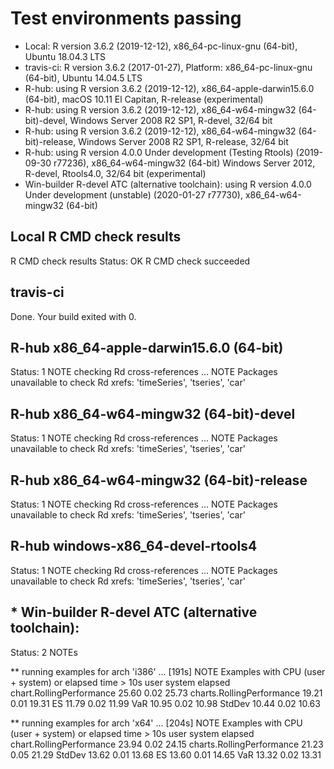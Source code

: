 
# Test environments passing
* Local: R version 3.6.2 (2019-12-12), x86_64-pc-linux-gnu (64-bit), 
Ubuntu 18.04.3 LTS
* travis-ci: R version 3.6.2 (2017-01-27), Platform: x86_64-pc-linux-gnu (64-bit), 
Ubuntu 14.04.5 LTS
* R-hub: using R version 3.6.2 (2019-12-12), x86_64-apple-darwin15.6.0 (64-bit), 
macOS 10.11 El Capitan, R-release (experimental)
* R-hub: using R version 3.6.2 (2019-12-12), x86_64-w64-mingw32 (64-bit)-devel, 
Windows Server 2008 R2 SP1, R-devel, 32/64 bit 
* R-hub: using R version 3.6.2 (2019-12-12), x86_64-w64-mingw32 (64-bit)-release, 
Windows Server 2008 R2 SP1, R-release, 32/64 bit
* R-hub: using R version 4.0.0 Under development (Testing Rtools) (2019-09-30 r77236), 
x86_64-w64-mingw32 (64-bit) 
Windows Server 2012, R-devel, Rtools4.0, 32/64 bit (experimental)
* Win-builder R-devel ATC (alternative toolchain): using R version 4.0.0 Under development (unstable) (2020-01-27 r77730),
x86_64-w64-mingw32 (64-bit)


## Local R CMD check results
R CMD check results
Status: OK
R CMD check succeeded

## travis-ci
Done. Your build exited with 0.

## R-hub x86_64-apple-darwin15.6.0 (64-bit)
Status: 1 NOTE
checking Rd cross-references ... NOTE
Packages unavailable to check Rd xrefs: 'timeSeries', 'tseries', 'car'

## R-hub x86_64-w64-mingw32 (64-bit)-devel
Status: 1 NOTE
checking Rd cross-references ... NOTE
Packages unavailable to check Rd xrefs: 'timeSeries', 'tseries', 'car'

## R-hub x86_64-w64-mingw32 (64-bit)-release
Status: 1 NOTE
checking Rd cross-references ... NOTE
Packages unavailable to check Rd xrefs: 'timeSeries', 'tseries', 'car'

## R-hub windows-x86_64-devel-rtools4
Status: 1 NOTE
checking Rd cross-references ... NOTE
Packages unavailable to check Rd xrefs: 'timeSeries', 'tseries', 'car'

## * Win-builder R-devel ATC (alternative toolchain):
Status: 2 NOTEs

** running examples for arch 'i386' ... [191s] NOTE
Examples with CPU (user + system) or elapsed time > 10s
                           user system elapsed
chart.RollingPerformance  25.60   0.02   25.73
charts.RollingPerformance 19.21   0.01   19.31
ES                        11.79   0.02   11.99
VaR                       10.95   0.02   10.98
StdDev                    10.44   0.02   10.63

** running examples for arch 'x64' ... [204s] NOTE
Examples with CPU (user + system) or elapsed time > 10s
                           user system elapsed
chart.RollingPerformance  23.94   0.02   24.15
charts.RollingPerformance 21.23   0.05   21.29
StdDev                    13.62   0.01   13.68
ES                        13.60   0.01   14.65
VaR                       13.32   0.02   13.31
